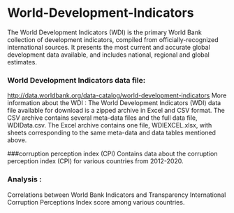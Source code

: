 # World-Development-Indicators
The World Development Indicators (WDI) is the primary World Bank collection of development indicators, compiled from officially-recognized international sources. It presents the most current and accurate global development data available, and includes national, regional and global estimates.

### World Development Indicators data file:

http://data.worldbank.org/data-catalog/world-development-indicators
More information about the WDI :
The World Development Indicators (WDI) data file available for download is a zipped archive in Excel and CSV format. The CSV archive contains several meta-data files and the full data file, WDIData.csv. The Excel archive contains one file, WDIEXCEL.xlsx, with sheets corresponding to the same meta-data and data tables mentioned above.

###corruption perception index (CPI)
Contains data about the corruption perception index (CPI) for various countries from 2012-2020.

### Analysis :
Correlations between World Bank Indicators and Transparency International Corruption Perceptions Index score among various countries.
